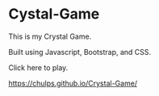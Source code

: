 # Cystal-Game

This is my Crystal Game.

Built using Javascript, Bootstrap, and CSS.

Click here to play.

https://chulps.github.io/Crystal-Game/
